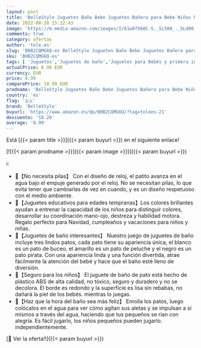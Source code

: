```yaml
---
layout: post
title: 'BelleStyle Juguetes Baño Bebe Juguetes Bañera para Bebe Niños Niñas de 1 2 3 Año 3 Piezas Baño Bebe Patos de Juguete a Cuerda Juguetes Piscina para Pequeños Niños'
date: 2022-08-28 15:22:43
image: 'https://m.media-amazon.com/images/I/61w8fX60C-S._SL500_._SL400_.jpg'
comments: true
category: ofertas
author: 'tole.es'
slug: 'B0B2CQMG6Q-es BelleStyle Juguetes Baño Bebe Juguetes Bañera para Bebe...'
sku: 'B0B2CQMG6Q-es'
tags: [ 'Juguetes','Juguetes de baño','Juguetes para Bebés y primera infancia','Juguetes y juegos','bebe','bellestyle','🇪🇸', ]
actualPrice: 8.99 EUR
currency: EUR
price: 8.99
comparePrice: 10.99 EUR
prodname: 'BelleStyle Juguetes Baño Bebe Juguetes Bañera para Bebe Niños Niñas de 1 2 3 Año 3 Piezas Baño Bebe Patos de Juguete a Cuerda Juguetes Piscina para Pequeños Niños'
country: 'es'
flag: '🇪🇸'
brand: 'BelleStyle'
buyurl: 'https://www.amazon.es/dp/B0B2CQMG6Q/?tag=tolees-21'
descuento: '18.20'
average: '8.99'
---
```


Está [{{< param title >}}]({{< param buyurl >}}) en el siguiente enlace!

[![{{< param prodname >}}]({{< param image >}})]({{< param buyurl >}})

ℹ️:

- 🌈【No necesita pilas】 Con el diseño de reloj, el patito avanza en el agua bajo el empuje generado por el reloj. No se necesitan pilas, lo que evita tener que cambiarlas de vez en cuando, y es un diseño respetuoso con el medio ambiente.
- 🌈【Juguetes educativos para edades tempranas】Los colores brillantes ayudan a entrenar la capacidad de los niños para distinguir colores, desarrollar su coordinación mano-ojo, destreza y habilidad motora. Regalo perfecto para Navidad, cumpleaños y vacaciones para niños y niñas.
- 🌈【Juguetes de baño interesantes】 Nuestro juego de juguetes de baño incluye tres lindos patos, cada pato tiene su apariencia única, el blanco es un pato de buceo, el amarillo es un pato de peluche y el negro es un pato pirata. Con una apariencia linda y una función divertida, atrae fácilmente la atención del bebé y hace que el baño esté lleno de diversión.
- 🌈【Seguro para los niños】 El juguete de baño de pato está hecho de plástico ABS de alta calidad, no tóxico, seguro y duradero y no se decolora. El borde es redondo y la superficie es lisa sin rebabas, no dañará la piel de los bebés. mientras lo juegas.
- 🌈【Haz que la hora del baño sea más feliz】 Enrolla los patos, luego colócalos en el agua para ver cómo agitan sus aletas y se impulsan a sí mismos a través del agua, haciendo que tus pequeños se rían con alegría. Es fácil jugarlo, los niños pequeños pueden jugarlo. independientemente.

[🛒 Ver la oferta!!]({{< param buyurl >}})
